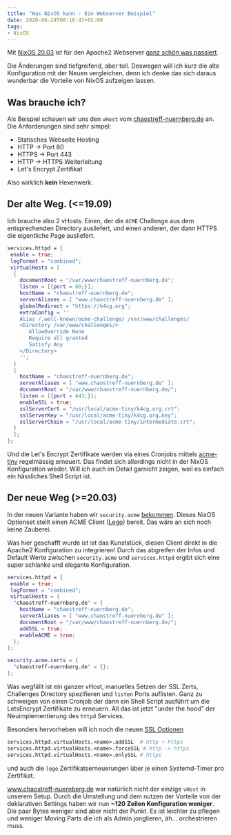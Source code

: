 ```yaml
---
title: "Was NixOS kann - Ein Webserver Beispiel"
date: 2020-06-24T08:16:47+02:00
tags:
- NixOS
---
```


Mit [NixOS 20.03](https://nixos.org/nixos/manual/release-notes.html#sec-release-20.03) ist für den
Apache2 Webserver [ganz schön was passiert](https://github.com/NixOS/nixpkgs/commit/79215f0df1ddf4bf0db7dc4c5789f8dae9f9bb02).

Die Änderungen sind tiefgreifend, aber toll. Deswegen will ich kurz die alte
Konfiguration mit der Neuen vergleichen, denn ich denke das sich daraus
wunderbar die Vorteile von NixOS aufzeigen lassen.

<!--more-->

## Was brauche ich?

Als Beispiel schauen wir uns den `vHost` vom [chaostreff-nuernberg.de](https://www.chaostreff-nuernberg.de) an.
Die Anforderungen sind sehr simpel:

* Statisches Webseite Hosting
* HTTP -> Port 80
* HTTPS -> Port 443
* HTTP -> HTTPS Weiterleitung
* Let's Encrypt Zertifikat

Also wirklich **kein** Hexenwerk.

## Der alte Weg. (<=19.09)

Ich brauche also 2 vHosts. Einen, der die `ACME` Challenge aus dem
entsprechenden Directory ausliefert, und einen anderen, der dann HTTPS die
eigentliche Page ausliefert.

``` nix
services.httpd = {
 enable = true;
 logFormat = "combined";
 virtualHosts = [
  {
    documentRoot = "/var/www/chaostreff-nuernberg.de";
    listen = [{port = 80;}];
    hostName = "chaostreff-nuernberg.de";
    serverAliases = [ "www.chaostreff-nuernberg.de" ];
    globalRedirect = "https://k4cg.org";
    extraConfig = ''
    Alias /.well-known/acme-challenge/ /var/www/challenges/
    <Directory /var/www/challenges/>
       AllowOverride None
       Require all granted
       Satisfy Any
    </Directory>
    '';
  }
  {
    hostName = "chaostreff-nuernberg.de";
    serverAliases = [ "www.chaostreff-nuernberg.de" ];
    documentRoot = "/var/www/chaostreff-nuernberg.de/";
    listen = [{port = 443;}];
    enableSSL = true;
    sslServerCert = "/usr/local/acme-tiny/k4cg.org.crt";
    sslServerKey = "/usr/local/acme-tiny/k4cg.org.key";
    sslServerChain = "/usr/local/acme-tiny/intermediate.crt";
  }
  ];
};
```

Und die Let's Encrypt Zertifikate werden via eines Cronjobs mittels
[acme-tiny](https://github.com/diafygi/acme-tiny) regelmässig erneuert. Das
findet sich allerdings nicht in der NixOS Konfiguration wieder. Will ich auch
im Detail garnicht zeigen, weil es einfach ein hässliches Shell Script ist.

## Der neue Weg (>=20.03)

In der neuen Variante haben wir `security.acme`
[bekommen](https://nixos.org/nixos/options.html#security.acme). Dieses NixOS
Optionset stellt einen ACME Client ([Lego](https://github.com/go-acme/lego)) bereit. Das wäre an sich noch keine Zauberei.

Was hier geschafft wurde ist ist das Kunststück, diesen Client direkt in die
Apache2 Konfiguration zu integrieren! Durch das abgreifen der Infos und
Default Werte zwischen `security.acme` und `services.httpd` ergibt sich eine
super schlanke und elegante Konfiguration.

``` nix
services.httpd = {
 enable = true;
 logFormat = "combined";
 virtualHosts = {
  "chaostreff-nuernberg.de" = {
    hostName = "chaostreff-nuernberg.de";
    serverAliases = [ "www.chaostreff-nuernberg.de" ];
    documentRoot = "/var/www/chaostreff-nuernberg.de/";
    addSSL = true;
    enableACME = true;
  };
};

security.acme.certs = {
  "chaostreff-nuernberg.de" = {};
};
```

Was wegfällt ist ein ganzer vHost, manuelles Setzen der SSL Zerts, Challenges
Directory spezifieren und `listen` Ports auflisten. Ganz zu
schweigen von einen Cronjob der dann ein Shell Script ausführt um die
LetsEncrypt Zertifikate zu erneuern. All das ist jetzt "under the hood" der
Neuimplementierung des `httpd` Services.

Besonders hervorheben will ich noch die neuen [SSL Optionen](https://nixos.org/nixos/options.html#httpd+ssl)

``` nix
services.httpd.virtualHosts.<name>.addSSL  # http + https
services.httpd.virtualHosts.<name>.forceSSL # http -> https
services.httpd.virtualHosts.<name>.onlySSL # https
```

und auch die `lego` Zertifikatserneuerungen über je einen Systemd-Timer pro
Zertifikat.

www.chaostreff-nuernberg.de war natürlich nicht der einzige `vHost` in unserem Setup. Durch die
Umstellung und dem nutzen der Vorteile von der deklarativen Settings haben
wir nun **~120 Zeilen Konfiguration weniger**. Die paar Bytes weniger sind
aber nicht der Punkt. Es ist leichter zu pflegen und weniger Moving Parts die
ich als Admin jonglieren, äh... orchestrieren muss.
